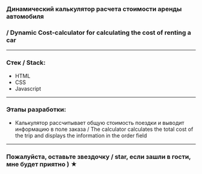 ### Динамический калькулятор расчета стоимости аренды автомобиля 
### / Dynamic Cost-calculator for calculating the cost of renting a car

---

### Стек / Stack: 

* HTML
* CSS
* Javascript 

---

### Этапы разработки: 

* Калькулятор рассчитывает общую стоимость поездки и выводит информацию в поле заказа / 
The calculator calculates the total cost of the trip and displays the information in the order field

---

### Пожалуйста, оставьте звездочку / star, если зашли в гости, мне будет приятно ) ★

 

